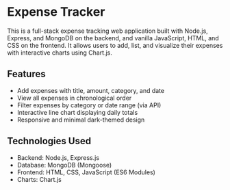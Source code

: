 # Expense Tracker

This is a full-stack expense tracking web application built with Node.js, Express, and MongoDB on the backend, and vanilla JavaScript, HTML, and CSS on the frontend. It allows users to add, list, and visualize their expenses with interactive charts using Chart.js.

## Features

- Add expenses with title, amount, category, and date
- View all expenses in chronological order
- Filter expenses by category or date range (via API)
- Interactive line chart displaying daily totals
- Responsive and minimal dark-themed design

## Technologies Used

- Backend: Node.js, Express.js
- Database: MongoDB (Mongoose)
- Frontend: HTML, CSS, JavaScript (ES6 Modules)
- Charts: Chart.js

